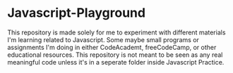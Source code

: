 # Javascript-Playground
This repository is made solely for me to experiment with different materials I'm learning related to Javascript. Some maybe small programs or assignments I'm doing in either CodeAcademt, freeCodeCamp, or other educational resources. This repository is not meant to be seen as any real meaningful code unless it's in a seperate folder inside Javascript Practice.


